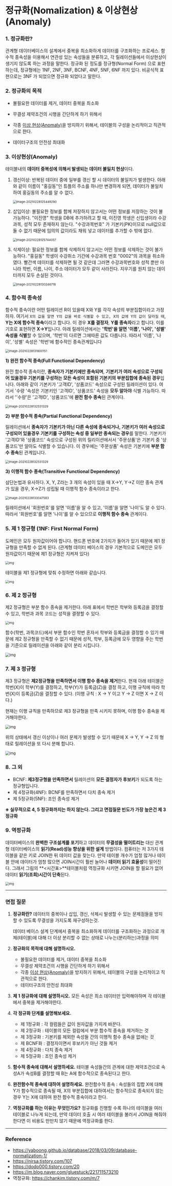 # 정규화(Nomalization) & 이상현상(Anomaly)

### 1. 정규화란?

 관계형 데이터베이스의 설계에서 중복을 최소화하게 데이터를 구조화하는 프로세스. 함수적 종속성을 이용해서 연관성 있는 속성들을 분류하고, 각 릴레이션들에서 이상현상이 생기지 않도록 하는 과정을 말한다. 정규화 된 정도를 정규형(Normal Form) 으로 표현하는데, 정규형에는 1NF, 2NF, 3NF, BCNF, 4NF, 5NF, 6NF 까지 있다. 비공식적 표현으로는 3NF 가 되었으면 정규화 되었다고 말한다.



### 2. 정규화의 목적

- 불필요한 데이터를 제거, 데이터 중복을 최소화

- 무결성 제약조건의 시행을 간단하게 하기 위해서
- 각종 [이상 현상(Anomaly)](https://wkdtjsgur100.github.io/anomaly)을 방지하기 위해서, 테이블의 구성을 논리적이고 직관적으로 한다.
- 데이터구조의 안전성 최대화



### 3. 이상현상(Anomaly)

 테이블내의 **데이터 중복성에 의해서 발생되는 데이터 불일치 현상**이다.

1. 갱신이상: 반복된 데이터 중에 일부를 갱신 할 시 데이터의 불일치가 발생한다.
    아래와 같이 이름이 "홍길동"인 튜플의 주소를 하나만 변경하게 되면, 데이터가 불일치하여 홍길동의 주소를 알 수 없다.

   <img src="C:\Users\oh12s\Desktop\면접스터디\SKILL\Oracle\image\image-20210228125449290.png" alt="image-20210228125449290" style="zoom:67%;" />

2. 삽입이상: 불필요한 정보를 함께 저장하지 않고서는 어떤 정보를 저장하는 것이 불가능하다.
    "이진영" 학생을 DB에 추가하려고 할 때, 이진영 학생은 신입생이라 수강과목, 성적 모두 존재하지 않는다. "수강과목번호" 가 기본키(PK)이므로 null값으로 둘 수 없기 때문에 임의의 값이라도 채워 넣고 데이터를 추가할 수 밖에 없다.

   <img src="C:\Users\oh12s\Desktop\면접스터디\SKILL\Oracle\image\image-20210228125744057.png" alt="image-20210228125744057" style="zoom:67%;" />

3. 삭제이상: 필요한 정보를 함께 삭제하지 않고서는 어떤 정보를 삭제하는 것이 불가능하다.
    "홍길동" 학생이 수강취소 기간에 수강과목 번호 "0002"의 과목을 취소하였다. 빨간색 데이터를 삭제하면 될 것 같은데 그러면 수강과목번호와 성적 뿐만 아니라 학번, 이름, 나이, 주소 데이터가 모두 같이 사라진다. 지우기를 원치 않는 데이터까지 모두 손실된 것이다.

   <img src="C:\Users\oh12s\Desktop\면접스터디\SKILL\Oracle\image\image-20210228130246718.png" alt="image-20210228130246718" style="zoom:67%;" />



### 4. 함수적 종속성

 함수적 종속이란 어떤 릴레이션 R이 있을때 X와 Y를 각각 속성의 부분집합이라고 가정하자. 여기서 `X의 값을 알면 Y의 값을 바로 식별할 수 있고, X의 값에 Y의 값이 달라질 때`, **Y는 X에 함수적 종속**이라고 합니다. 이 경우 **X를 결정자**, **Y를 종속자**라고 합니다. 이를 기호로 표현하면 **X→Y**입니다.
 아래 릴레이션에서는 **'학번'을 알면 '이름', '나이', '성별' 속성을 식별**할 수 있으며, '학번'이 다르면 그에따른 값도 다릅니다. 따라서 '이름', '나이', '성별' 속성은 '학번'에 함수적인 종속관계입니다

<img src="C:\Users\oh12s\Desktop\면접스터디\SKILL\Oracle\image\image-20210228131800151.png" alt="image-20210228131800151" style="zoom:67%;" />

**1) 완전 함수적 종속(Full Functional Dependency)**

 완전 함수적 종속이란, **종속자가 기본키에만 종속되며**, **기본키가 여러 속성으로 구성되어 있을경우 기본키를 구성하는 모든 속성이 포함된 기본키의 부분집합에 종속된 경우**입니다.
 아래와 같이 기본키가 '고객ID', '상품코드' 속성으로 구성된 릴레이션이 있다. 여기서 '수량 '속성은 기본키인 '고객ID', '상품코드' 속성을 **모두 알아야** 식별 가능하다. 따라서 ''수량'은 '고객ID', '상품코드'에 **완전 함수 종속**된 관계이다.

<img src="C:\Users\oh12s\Desktop\면접스터디\SKILL\Oracle\image\image-20210228132531329.png" alt="image-20210228132531329" style="zoom:67%;" />

**2) 부분 함수적 종속(Partial Functional Dependency)**

 릴레이션에서 **종속자가 기본키가 아닌 다른 속성에 종속되거나, 기본키가 여러 속성으로 구성되어 있을경우 기본키를 구성하는 속성 중 일부만 종속되는 경우**를 말한다.
 기본키가 '고객ID'와 '상품코드' 속성으로 구성된 위의 릴리이션에서서 '주문상품'은 기본키 중 '상품코드'만 알아도 식별할 수 있습니다. 이 경우에는 '주문상품' 속성은 기본키에 **부분 함수 종속**된 관계입니다.

<img src="C:\Users\oh12s\Desktop\면접스터디\SKILL\Oracle\image\image-20210228132531329.png" alt="image-20210228132531329" style="zoom:67%;" />

**3) 이행적 함수 종속(Transitive Functional Dependency)**

 삼단논법과 유사하다. X, Y, Z라는 3 개의 속성이 있을 때 X→Y, Y→Z 이란 종속 관계가 있을 경우, X→Z가 성립될 때 이행적 함수 종속이라고 한다.

<img src="C:\Users\oh12s\Desktop\면접스터디\SKILL\Oracle\image\image-20210228133047583.png" alt="image-20210228133047583" style="zoom:67%;" />

 릴레이션에서 '회원번호'를 알면 '이름'을 알 수 있고, '이름'을 알면 '나이'도 알 수 있다. 따라서 '회원번호'를 알면 '나이'를 알 수 있으므로 **이행적 함수 종속** 관계이다.



### 5. 제 1 정규형 (1NF: First Normal Form)

 도메인은 모두 원자값이어야 합니다. 핸드폰 번호에 2가지가 들어가 있기 때문에 제1 정규형을 만족할 수 없게 된다. (관계형 데이터 베이스의 경우 기본적으로 도메인은 모두 원자값이기 때문에 제1 정규형은 지켜져 있다)

<img src="https://blog.kakaocdn.net/dn/bIXuX0/btqBGpEhISu/kNCOwnGlgcOJLMP43tiV6k/img.png" alt="img" style="zoom:67%;" />

  테이블을 제1 정규형에 맞춰 수정하면 아래와 같습니다.

<img src="https://blog.kakaocdn.net/dn/cDtHsC/btqBLiXLMaA/e1iuGoGl5Eppp0CP5PAzEk/img.png" alt="img" style="zoom:67%;" />

### 6. 제 2 정규형

 제2 정규형은 부분 함수 종속을 제거한다. 아래 표에서 학번은 학부와 등록금을 결정할 수 있고, 학번과 과목 코드는 성적을 결졍할 수 있다. 

<img src="https://blog.kakaocdn.net/dn/cmTwvD/btqBHTxUlyE/Wad2A4jpY6pEXfarlh1v91/img.png" alt="img" style="zoom:67%;" />

 함수(학번, 과목코드)에서 부분 함수인 학번 혼자서 학부와 등록금을 결정할 수 있기 때문에 제2 정규형을 만족할 수 없기 때문에 성적, 학부, 등록금에 모두 영향을 주는 학번을 기준으로 릴레이션을 아래와 같이 분리 시킵니다.

<img src="https://blog.kakaocdn.net/dn/eNjmkB/btqBGfor6SV/7OcKkFE73Xiw0T9Ylc1nu1/img.png" alt="img" style="zoom:80%;" />



### 7. 제 3 정규형

제3 정규형은 **제2정규형을 만족하면서 이행 함수 종속을 제거**한다. 현재 아래 테이블은 학번(X)이 학부(Y)를 결정하고, 학부(Y)가 등록금(Z)을 결정 하고, 이행 규칙에 따라 학번(X)이 등록금(Z)을 결정할 수 있다. (이행 규칙 : X → Y 이고 Y → Z 이면 X → Z 이다.)

현재는 이행 규칙을 만족하므로 제3 정규형을 만족 시키지 못하며, 이행 함수 종속을 제거해야한다.

<img src="https://blog.kakaocdn.net/dn/eNjmkB/btqBGfor6SV/7OcKkFE73Xiw0T9Ylc1nu1/img.png" alt="img" style="zoom:80%;" />

 위의 상태에서 갱신 이상이나 여러 문제가 발생할 수 있기 때문에 X → Y, Y → Z 의 형태로 릴레이션을 또 다시 분해 합니다.

<img src="https://blog.kakaocdn.net/dn/SlASz/btqBHTdDoo3/6yv3htZo6k1twifKSUd9MK/img.png" alt="img" style="zoom:80%;" />

### 8. 그 외

- BCNF: **제3정규형을 만족하면서** 릴레이션의 **모든 결정자가 후보키**가 되도록 하는 정규형입니다.
- 제 4정규화(4NF): BCNF를 만족하면서 다치 종속 제거
- 제 5정규화(5NF): 조인 종속성 제거

**※ 실무적으로 4, 5 정규화까지는 하지 않는다. 그리고 면접질문 빈도가 가장 높은건 제 3 정규화**



### 9. 역정규화

 데이터베이스의 **완벽한 구조설계를 포기**하고 데이터의 **무결성을 떨어트리는** 대신 관계형 데이터베이스의 **읽기(Read)성능 향상을 위한 설계** 방법이다. 컴퓨터는 저 3가지 테이블을 같은 키로 JOIN한 뒤 데이터 값을 찾는다. 만약 테이블 개수가 엄청 많거나 테이블 안에 데이터가 엄청 많으면 JOIN시간이 훨씬 늘어나 **데이터 읽기 효율성**이 떨어진다. 그래서 그림의 **<시간표>**테이블처럼 역정규화 시키면 JOIN을 할 필요가 없어 데이터 **읽기(조회)시간이 단축**된다.

<img src="https://blog.kakaocdn.net/dn/bJUNWP/btqE2twgz5B/Z9qC1T74uCQ1CyAbKnUG60/img.png" alt="img" style="zoom: 67%;" />

---

### 면접 질문

1.  **정규화란?**
    데이터의 중복이나 삽입, 갱신, 삭제시 발생할 수 있는 문제점들을 방지할 수 있도록 무결성을 가지도록 재구성하는것.

    데이터 베이스 설계 단계에서 중복을 최소화하게 데이터를 구조화하는 과정으로 개체(테이블)에 대해 더 이상 분리할 수 없는 상태로 나누는(분리하는)과정을 의미

   

2. **정규화의 목적에 대해 설명하시오.**

   - 불필요한 데이터를 제거, 데이터 중복을 최소화
   - 무결성 제약조건의 시행을 간단하게 하기 위해서
   - 각종 [이상 현상(Anomaly)](https://wkdtjsgur100.github.io/anomaly)을 방지하기 위해서, 테이블의 구성을 논리적이고 직관적으로 한다.
   - 데이터구조의 안전성 최대화

3. **제 1 정규화에 대해 설명하시오.**
   모든 속성은 최소 데이터만 입력해야하며 각 테이블에서 중복을 제거해야한다.

4. **각 정규화 단계를 설명해보세요.**

   - 제 1정규화 : 각 컬럼들은 값이 원자값을 가지게 바꾼다.
   - 제 2정규화 : 테이블의 모든 컬럼에서 부분 함수적 종속을 제거하는 것
   - 제 3정규화 : 기본키를 제외한 속성들 간의 이행적 함수 종속을 없애는 것
   - 제 BCNF화 : 결정자이면서 후보키가 아닌 것들 제거
   - 제 4정규화 : 다치 종속 제거
   - 제 5정규화 : 조인 종속성 제거

   

5. **함수적 종속에 대해서 설명하세요.**
    테이블 속성들간의 관계에 대한 제약조건으로 속성A가 속성B를 결정할 때 B는 A에 함수적으로 종속된다고 한다.

6. **완전함수적 종속에 대하여 설명하세요.**
    완전함수적 종속 : 속성들의 집합 X에 대해 Y가 함수적으로 종속될 때, X의 부분집합에 대하여서는 함수적으로 종속되지 않는 경우 Y는 X에 대하여 완전 함수적 종속이라고 한다.

7. **역정규화를 하는 이유는 무엇인가요?**
    정규화를 진행할 수록 하나의 테이블을 여러 테이블로 나누게 되는데, 만약 데이터 호출 시 여러 테이블을 불러서 JOIN을 해줘야한다면 이 비용도 만만치 않기 때문에 역정규화를 한다.



---

### Reference

- https://yaboong.github.io/database/2018/03/09/database-normalization-1/
- https://nirsa.tistory.com/107
- https://dodo000.tistory.com/20
- https://m.blog.naver.com/gluestuck/221711573210
- 역정규화: https://chankim.tistory.com/m/7